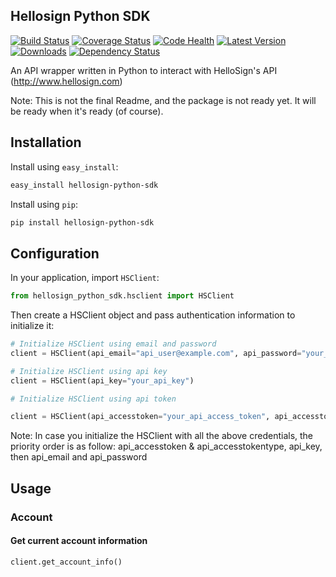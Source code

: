 Hellosign Python SDK
-------------------
[![Build Status](https://travis-ci.org/minhdanh/hellosign-python-sdk.png?branch=master)](https://travis-ci.org/minhdanh/hellosign-python-sdk)
[![Coverage Status](https://coveralls.io/repos/minhdanh/hellosign-python-sdk/badge.png)](https://coveralls.io/r/minhdanh/hellosign-python-sdk)
[![Code Health](http://landscape.io/github/minhdanh/hellosign-python-sdk/master/landscape.png)](http://landscape.io/github/minhdanh/hellosign-python-sdk/master)
[![Latest Version](https://pypip.in/v/hellosign-python-sdk/badge.png)](https://pypi.python.org/pypi/hellosign-python-sdk/)
[![Downloads](https://pypip.in/d/hellosign-python-sdk/badge.png)](https://pypi.python.org/pypi/hellosign-python-sdk/)
[![Dependency Status](https://gemnasium.com/minhdanh/hellosign-python-sdk.png)](https://gemnasium.com/minhdanh/hellosign-python-sdk)



An API wrapper written in Python to interact with HelloSign's API (http://www.hellosign.com)

Note: This is not the final Readme, and the package is not ready yet. It will be ready when it's ready (of course).

## Installation

Install using `easy_install`:

````sh
easy_install hellosign-python-sdk
````

Install using `pip`:

````sh
pip install hellosign-python-sdk
````

## Configuration

In your application, import `HSClient`:

````python
from hellosign_python_sdk.hsclient import HSClient
````

Then create a HSClient object and pass authentication information to initialize it:

````python
# Initialize HSClient using email and password
client = HSClient(api_email="api_user@example.com", api_password="your_password")

# Initialize HSClient using api key
client = HSClient(api_key="your_api_key")

# Initialize HSClient using api token

client = HSClient(api_accesstoken="your_api_access_token", api_accesstokentype="your_api_access_token_type")
````
Note: In case you initialize the HSClient with all the above credentials, the priority order is as follow: api_accesstoken & api_accesstokentype, api_key, then api_email and api_password

## Usage

### Account

#### Get current account information

````python
client.get_account_info()
````